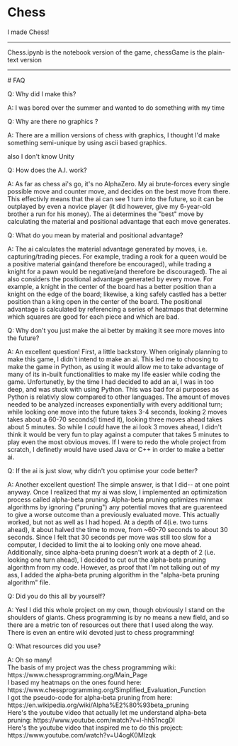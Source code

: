 # Chess
I made Chess!
<hr>
Chess.ipynb is the notebook version of the game, chessGame is the plain-text version
<hr>
# FAQ
<p></p>
Q: Why did I make this?
<p>
A: I was bored over the summer and wanted to do something with my time
</p>
Q: Why are there no graphics
?<p>
A: There are a million versions of chess with graphics, I thought I'd make something semi-unique by using ascii based graphics. 
</p>
also I don't know Unity
<p></p>
Q: How does the A.I. work?
<p>
A: As far as chess ai's go, it's no AlphaZero. My ai brute-forces every single possible move and counter move, and decides on the best move from there. This effectivly means that the ai can see 1 turn into the future, so it can be outplayed by even a novice player (it did however, give my 6-year-old brother a run for his money). The ai determines the "best" move by calculating the material and positional advantage that each move generates.
</p>
Q: What do you mean by material and positional advantage?
<p>
A: The ai calculates the material advantage generated by moves, i.e. capturing/trading pieces. For example, trading a rook for a queen would be a positive material gain(and therefore be encouraged), while trading a knight for a pawn would be negative(and therefore be discouraged). The ai also considers the positional advantage generated by every move. For example, a knight in the center of the board has a better position than a knight on the edge of the board; likewise, a king safely castled has a better position than a king open in the center of the board. The positional advantage is calculated by referencing a series of heatmaps that determine which squares are good for each piece and which are bad.
</p>
Q: Why don't you just make the ai better by making it see more moves into the future?
<p>
A: An excellent question! First, a little backstory. When originaly planning to make this game, I didn't intend to make an ai. This led me to choosing to make the game in Python, as using it would allow me to take advantage of many of its in-built functionalities to make my life easier while coding the game. Unfortunetly, by the time I had decided to add an ai, I was in too deep, and was stuck with using Python. This was bad for ai purposes as Python is relativly slow compared to other languages. The amount of moves needed to be analyzed increases exponentially with every additional turn; while looking one move into the future takes 3-4 seconds, looking 2 moves takes about a 60-70 seconds(I timed it), looking three moves ahead takes about 5 minutes. So while I <i>could</i> have the ai look 3 moves ahead, I didn't think it would be very fun to play against a computer that takes 5 minutes to play even the most obvious moves. If I were to redo the whole project from scratch, I definetly would have used Java or C++ in order to make a better ai.
</p>
Q: If the ai is just slow, why didn't you optimise your code better?
<p>
A: Another excellent question! The simple answer, is that I did-- at one point anyway. Once I realized that my ai was slow, I implemented an optimization process called alpha-beta pruning. Alpha-beta pruning optimizes minmax algorithms by ignoring ("pruning") any potential moves that are guarenteed to give a worse outcome than a previously evaluated move. This actually worked, but not as well as I had hoped. At a depth of 4(i.e. two turns ahead), it about halved the time to move, from ~60-70 seconds to about 30 seconds. Since I felt that 30 seconds per move was still too slow for a computer, I decided to limit the ai to looking only one move ahead. Additionally, since alpha-beta pruning doesn't work at a depth of 2 (i.e. looking one turn ahead), I decided to cut out the alpha-beta pruning algorithm from my code. However, as proof that I'm not talking out of my ass, I added the alpha-beta pruning algorithm in the "alpha-beta pruning algorithm" file.
</p>

Q: Did you do this all by yourself?
<p>
A: Yes! I did this whole project on my own, though obviously I stand on the shoulders of giants. Chess programming is by no means a new field, and so there are a metric ton of resources out there that I used along the way. There is even an entire wiki devoted just to chess programming!
</p>

Q: What resources did you use?
<p>
A: Oh so many!
<br>
The basis of my project was the chess programming wiki: https://www.chessprogramming.org/Main_Page
<br>
I based my heatmaps on the ones found here: https://www.chessprogramming.org/Simplified_Evaluation_Function
<br>
I got the pseudo-code for alpha-beta pruning from here: https://en.wikipedia.org/wiki/Alpha%E2%80%93beta_pruning
<br>
Here's the youtube video that actually let me understand alpha-beta pruning: https://www.youtube.com/watch?v=l-hh51ncgDI
<br>
Here's the youtube video that inspired me to do this project: https://www.youtube.com/watch?v=U4ogK0MIzqk
</p>
  

